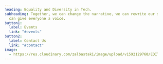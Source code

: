 ```yaml
---
heading: Equality and Diversity in Tech.
subheading: Together, we can change the narrative, we can rewrite our story, we
  can give everyone a voice.
button1:
  label: Events
  link: "#events"
button2:
  label: Contact Us
  link: "#contact"
image:
  - https://res.cloudinary.com/zalbastaki/image/upload/v1592129760/EDIT/group-pic.jpg
---
```

